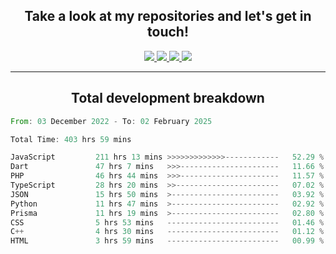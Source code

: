 <h2 align="center">
  Take a look at my repositories and let's get in touch!
</h2>
<p align="center">
  <a href="https://www.instagram.com/rayhanarkan?igsh=MXM3dHhmMTZ3ZWVsaA==">
    <img src="https://img.icons8.com/material-outlined/30/689d6a/instagram.png"/>
  </a>
  <a href="https://www.linkedin.com/in/rayhanarkan/">
    <img src="https://img.icons8.com/material-outlined/30/689d6a/linkedin.png"/>
  </a>
  <a href="">
    <img src="https://img.icons8.com/material-outlined/30/689d6a/geography.png"/>
  </a>
  <a href="mailto:rayhanarkan30@gmail.com">
    <img src="https://img.icons8.com/material-outlined/30/689d6a/email.png"/>
  </a>
</p>

---

<h2 align="center">Total development breakdown</h2>

<p align="center">
<!--START_SECTION:waka-->

```rust
From: 03 December 2022 - To: 02 February 2025

Total Time: 403 hrs 59 mins

JavaScript         211 hrs 13 mins >>>>>>>>>>>>>------------   52.29 %
Dart               47 hrs 7 mins   >>>----------------------   11.66 %
PHP                46 hrs 44 mins  >>>----------------------   11.57 %
TypeScript         28 hrs 20 mins  >>-----------------------   07.02 %
JSON               15 hrs 50 mins  >------------------------   03.92 %
Python             11 hrs 47 mins  >------------------------   02.92 %
Prisma             11 hrs 19 mins  >------------------------   02.80 %
CSS                5 hrs 53 mins   -------------------------   01.46 %
C++                4 hrs 30 mins   -------------------------   01.12 %
HTML               3 hrs 59 mins   -------------------------   00.99 %
```

<!--END_SECTION:waka-->
</p>
